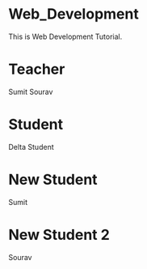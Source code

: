 # Web_Development
This is Web Development Tutorial.

# Teacher
Sumit Sourav

# Student
Delta Student

# New Student
Sumit 
# New Student 2
Sourav
